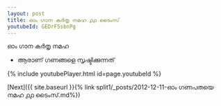 ```yaml
---
layout: post
title: ഓം ഗാന കർതൃ നമഹ ൧൧ ടൈംസ്
youtubeId: GEDrF5sbnPg
---
```

 
 
 ഓം ഗാന കർതൃ നമഹ 
 
 -  ആരാണ് ഗണങ്ങളെ സൃഷ്ടിക്കുന്നത് 
 
  
 
  
 
 
 
 
 
 


{% include youtubePlayer.html id=page.youtubeId %}
 
[Next]({{ site.baseurl }}{% link  split1/_posts/2012-12-11-ഓം ഗണപതയെ നമഹ ൧൧ ടൈംസ്.md%})
 
